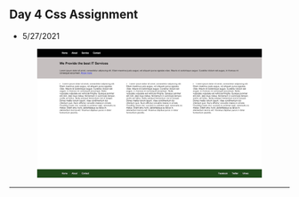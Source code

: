## Day 4 Css Assignment

- 5/27/2021

<p align="center">
<img src="./css shot 1.png" width=80%>
</p>

---------------------------------------------------
